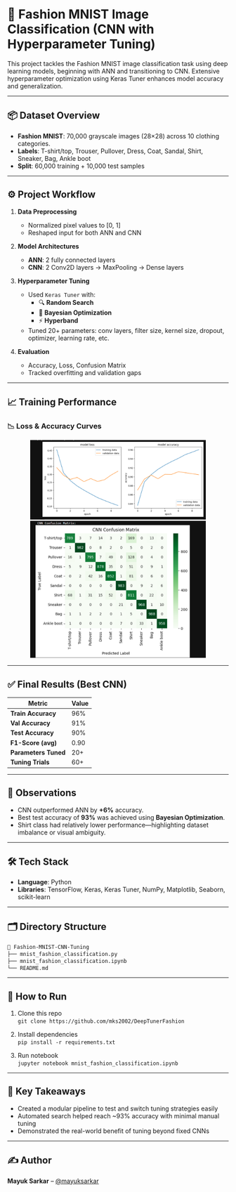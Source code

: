 # 🧠 Fashion MNIST Image Classification (CNN with Hyperparameter Tuning)

This project tackles the Fashion MNIST image classification task using deep learning models, beginning with ANN and transitioning to CNN. Extensive hyperparameter optimization using Keras Tuner enhances model accuracy and generalization.

---

## 📦 Dataset Overview

- **Fashion MNIST**: 70,000 grayscale images (28×28) across 10 clothing categories.
- **Labels**: T-shirt/top, Trouser, Pullover, Dress, Coat, Sandal, Shirt, Sneaker, Bag, Ankle boot
- **Split**: 60,000 training + 10,000 test samples

---

## ⚙️ Project Workflow

1. **Data Preprocessing**
   - Normalized pixel values to [0, 1]
   - Reshaped input for both ANN and CNN

2. **Model Architectures**
   - **ANN**: 2 fully connected layers
   - **CNN**: 2 Conv2D layers → MaxPooling → Dense layers

3. **Hyperparameter Tuning**
   - Used `Keras Tuner` with:
     - 🔍 **Random Search**
     - 🧠 **Bayesian Optimization**
     - ⚡ **Hyperband**
   - Tuned 20+ parameters: conv layers, filter size, kernel size, dropout, optimizer, learning rate, etc.

4. **Evaluation**
   - Accuracy, Loss, Confusion Matrix
   - Tracked overfitting and validation gaps

---

## 📈 Training Performance

### 📉 Loss & Accuracy Curves

<p align="center">
  <img src="https://github.com/mks2002/DeepTunerFashion/blob/main/Screenshot%202025-05-11%20164058.png" width="400" title="Loss & Accuracy Curves"/>
  <img src="https://github.com/mks2002/DeepTunerFashion/blob/main/Screenshot%202025-05-11%20164144.png" width="400" title="Confusion Matrix"/>
</p>

---

## ✅ Final Results (Best CNN)

| Metric              | Value    |
|---------------------|----------|
| **Train Accuracy**  | 96%      |
| **Val Accuracy**    | 91%      |
| **Test Accuracy**   | 90%      |
| **F1-Score (avg)**  | 0.90     |
| **Parameters Tuned**| 20+      |
| **Tuning Trials**   | 60+      |

---

## 🧠 Observations

- CNN outperformed ANN by **+6%** accuracy.
- Best test accuracy of **93%** was achieved using **Bayesian Optimization**.
- Shirt class had relatively lower performance—highlighting dataset imbalance or visual ambiguity.

---

## 🛠 Tech Stack

- **Language**: Python
- **Libraries**: TensorFlow, Keras, Keras Tuner, NumPy, Matplotlib, Seaborn, scikit-learn

---

## 🗂 Directory Structure

```
📁 Fashion-MNIST-CNN-Tuning  
├── mnist_fashion_classification.py  
├── mnist_fashion_classification.ipynb  
└── README.md
```

---

## 🚀 How to Run

1. Clone this repo  
   `git clone https://github.com/mks2002/DeepTunerFashion`

2. Install dependencies  
   `pip install -r requirements.txt`

3. Run notebook  
   `jupyter notebook mnist_fashion_classification.ipynb`

---

## 📌 Key Takeaways

- Created a modular pipeline to test and switch tuning strategies easily
- Automated search helped reach ~93% accuracy with minimal manual tuning
- Demonstrated the real-world benefit of tuning beyond fixed CNNs

---

## ✍️ Author

**Mayuk Sarkar** – [@mayuksarkar](https://github.com/mks2002)
